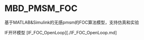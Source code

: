 # MBD_PMSM_FOC
基于MATLAB&amp;Simulink的无感pmsm的FOC算法模型，支持仿真和实验

IF开环模型 [IF_FOC_OpenLoop][./IF_FOC_OpenLoop.md]
